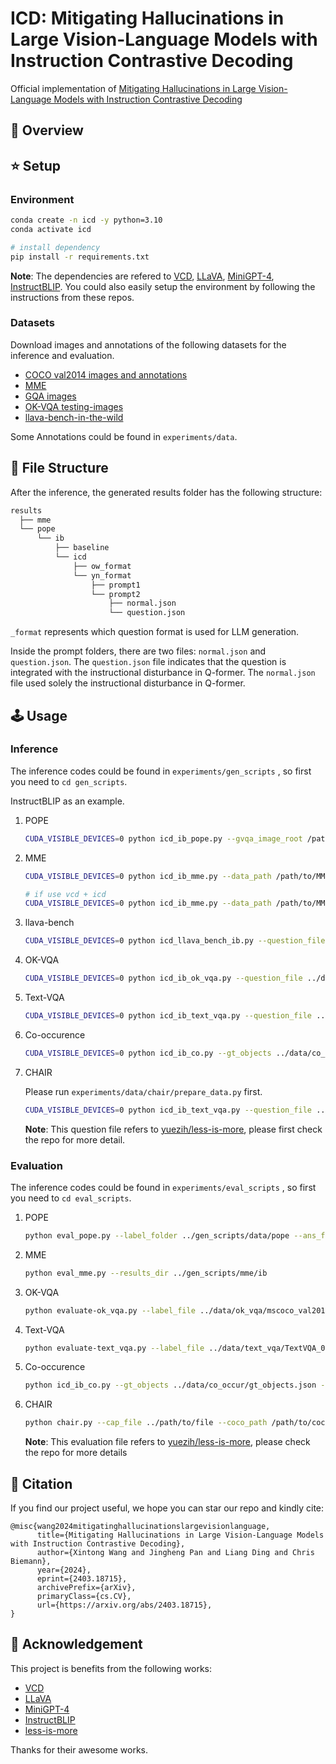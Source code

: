 # ICD: Mitigating Hallucinations in Large Vision-Language Models with Instruction Contrastive Decoding

<!-- **ICD:Mitigating Hallucinations in Large Vision-Language Models with Instruction Contrastive Decoding** -->

Official implementation of [Mitigating Hallucinations in Large Vision-Language Models with Instruction Contrastive Decoding](https://arxiv.org/abs/2403.18715)

## :eyes: Overview



## :star: Setup

### Environment

```bash
conda create -n icd -y python=3.10
conda activate icd

# install dependency
pip install -r requirements.txt
```

**Note**: The dependencies are refered to [VCD](https://github.com/DAMO-NLP-SG/VCD/tree/master), [LLaVA](https://github.com/haotian-liu/LLaVA), [MiniGPT-4](https://github.com/Vision-CAIR/MiniGPT-4), [InstructBLIP](https://github.com/salesforce/LAVIS). You could also easily setup the environment by following the instructions from these repos.

### Datasets

Download images and annotations of the following datasets for the inference and evaluation.

- [COCO val2014 images and annotations](https://cocodataset.org/#download)
- [MME](https://github.com/BradyFU/Awesome-Multimodal-Large-Language-Models/tree/Evaluation)
- [GQA images](https://cs.stanford.edu/people/dorarad/gqa/download.html)
- [OK-VQA testing-images](https://okvqa.allenai.org/download.html)
- [llava-bench-in-the-wild](https://huggingface.co/datasets/liuhaotian/llava-bench-in-the-wild/tree/main)

Some Annotations could be found in `experiments/data`.

## :pushpin: File Structure

After the inference, the generated results folder has the following structure:

```bash
results
  ├── mme
  └── pope
      └── ib
          ├── baseline
          └── icd
              ├── ow_format
              └── yn_format
                  ├── prompt1
                  └── prompt2
                      ├── normal.json
                      └── question.json
```

`_format` represents which question format is used for LLM generation.

Inside the prompt folders, there are two files: `normal.json` and `question.json`. The `question.json` file indicates that the question is integrated with the instructional disturbance in Q-former. The `normal.json` file used solely the instructional disturbance in Q-former.

## :joystick: Usage

### Inference

The inference codes could be found in `experiments/gen_scripts` , so first you need to `cd gen_scripts`.

InstructBLIP as an example.

1. POPE

    ```bash
    CUDA_VISIBLE_DEVICES=0 python icd_ib_pope.py --gvqa_image_root /path/to/gvqa_image_folder --coco_image_root /path/to/coco_image_folder --question_folder ../data/pope --save_folder ./pope/ib
    ```

2. MME

    ```bash
    CUDA_VISIBLE_DEVICES=0 python icd_ib_mme.py --data_path /path/to/MME_folder --save_folder ./mme/ib

    # if use vcd + icd
    CUDA_VISIBLE_DEVICES=0 python icd_ib_mme.py --data_path /path/to/MME_folder --save_folder ./mme/ib --vcd
    ```

3. llava-bench

    ```bash
    CUDA_VISIBLE_DEVICES=0 python icd_llava_bench_ib.py --question_file /path/to/question_file --image_root /path/to/images --save_folder ./llava_bench/ib
    ```

4. OK-VQA

    ```bash
    CUDA_VISIBLE_DEVICES=0 python icd_ib_ok_vqa.py --question_file ../data/ok_vqa/OpenEnded_mscoco_val2014_questions.json --image_root /path/to/images --save_folder ./ok_vqa/ib
    ```

5. Text-VQA

    ```bash
    CUDA_VISIBLE_DEVICES=0 python icd_ib_text_vqa.py --question_file ../data/text_vqa/TextVQA_0.5.1_val.json --image_root /path/to/images --save_folder ./text_vqa/ib
    ```

6. Co-occurence

    ```bash
    CUDA_VISIBLE_DEVICES=0 python icd_ib_co.py --gt_objects ../data/co_occur/gt_objects.json --image_root /path/to/coco_val2014 --save_folder ./co_occur/ib
    ```

7. CHAIR

    Please run `experiments/data/chair/prepare_data.py` first.

    ```bash
    CUDA_VISIBLE_DEVICES=0 python icd_ib_text_vqa.py --question_file ../data/chair/chair-val.jsonl --image_root /path/to/images --save_folder ./chair/ib
    ```

    **Note**: This question file refers to [yuezih/less-is-more](https://github.com/yuezih/less-is-more), please first check the repo for more detail.

### Evaluation

The inference codes could be found in `experiments/eval_scripts` , so first you need to `cd eval_scripts`.

1. POPE

    ```bash
    python eval_pope.py --label_folder ../gen_scripts/data/pope --ans_folder ../gen_scripts/pope_results/ib/icd
    ```

2. MME

    ```bash
    python eval_mme.py --results_dir ../gen_scripts/mme/ib
    ```

3. OK-VQA

    ```bash
    python evaluate-ok_vqa.py --label_file ../data/ok_vqa/mscoco_val2014_annotations_enhanced.json --ans_folder ../gen_scripts/ok_vqa/ib/icd
    ```

5. Text-VQA

    ```bash
    python evaluate-text_vqa.py --label_file ../data/text_vqa/TextVQA_0.5.1_val.json --ans_folder ../gen_scripts/text_vqa/ib/icd
    ```

6. Co-occurence

    ```bash
    python icd_ib_co.py --gt_objects ../data/co_occur/gt_objects.json --ans_folder ../gen_scripts/co_occur/ib/icd
    ```

7. CHAIR

    ```bash
    python chair.py --cap_file ../path/to/file --coco_path /path/to/coco_val2014_annotations 
    ```

    **Note**: This evaluation file refers to [yuezih/less-is-more](https://github.com/yuezih/less-is-more), please check the repo for more details

## :memo: Citation

If you find our project useful, we hope you can star our repo and kindly cite:

```
@misc{wang2024mitigatinghallucinationslargevisionlanguage,
      title={Mitigating Hallucinations in Large Vision-Language Models with Instruction Contrastive Decoding}, 
      author={Xintong Wang and Jingheng Pan and Liang Ding and Chris Biemann},
      year={2024},
      eprint={2403.18715},
      archivePrefix={arXiv},
      primaryClass={cs.CV},
      url={https://arxiv.org/abs/2403.18715}, 
}
```

## :paperclip: Acknowledgement

This project is benefits from the following works:

- [VCD](https://github.com/DAMO-NLP-SG/VCD/tree/master)
- [LLaVA](https://github.com/haotian-liu/LLaVA)
- [MiniGPT-4](https://github.com/Vision-CAIR/MiniGPT-4)
- [InstructBLIP](https://github.com/salesforce/LAVIS)
- [less-is-more](https://github.com/yuezih/less-is-more)

Thanks for their awesome works.
